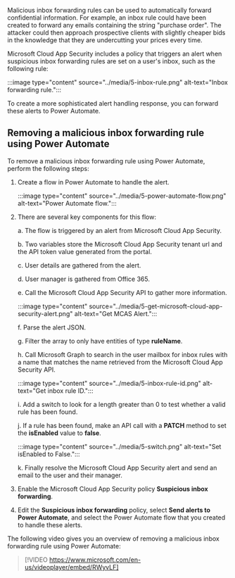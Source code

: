 Malicious inbox forwarding rules can be used to automatically forward confidential information. For example, an inbox rule could have been created to forward any emails containing the string "purchase order". The attacker could then approach prospective clients with slightly cheaper bids in the knowledge that they are undercutting your prices every time.

Microsoft Cloud App Security includes a policy that triggers an alert when suspicious inbox forwarding rules are set on a user's inbox, such as the following rule:

:::image type="content" source="../media/5-inbox-rule.png" alt-text="Inbox forwarding rule.":::

To create a more sophisticated alert handling response, you can forward these alerts to Power Automate.

## Removing a malicious inbox forwarding rule using Power Automate

To remove a malicious inbox forwarding rule using Power Automate, perform the following steps:

1. Create a flow in Power Automate to handle the alert.

    :::image type="content" source="../media/5-power-automate-flow.png" alt-text="Power Automate flow.":::

2. There are several key components for this flow:

    a. The flow is triggered by an alert from Microsoft Cloud App Security.

    b. Two variables store the Microsoft Cloud App Security tenant url and the API token value generated from the portal.

    c. User details are gathered from the alert.

    d. User manager is gathered from Office 365.

    e. Call the Microsoft Cloud App Security API to gather more information.

    :::image type="content" source="../media/5-get-microsoft-cloud-app-security-alert.png" alt-text="Get MCAS Alert.":::

    f. Parse the alert JSON.

    g. Filter the array to only have entities of type **ruleName**.

    h. Call Microsoft Graph to search in the user mailbox for inbox rules with a name that matches the name retrieved from the Microsoft Cloud App Security API.

    :::image type="content" source="../media/5-inbox-rule-id.png" alt-text="Get inbox rule ID.":::

    i. Add a switch to look for a length greater than 0 to test whether a valid rule has been found.

    j. If a rule has been found, make an API call with a **PATCH** method to set the **isEnabled** value to **false**.

    :::image type="content" source="../media/5-switch.png" alt-text="Set isEnabled to False.":::

    k. Finally resolve the Microsoft Cloud App Security alert and send an email to the user and their manager.

3. Enable the Microsoft Cloud App Security policy **Suspicious inbox forwarding**.
4. Edit the **Suspicious inbox forwarding** policy, select **Send alerts to Power Automate**, and select the Power Automate flow that you created to handle these alerts.

The following video gives you an overview of removing a malicious inbox forwarding rule using Power Automate:

> [!VIDEO https://www.microsoft.com/en-us/videoplayer/embed/RWyvLF]
